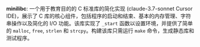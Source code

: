 **minilibc**: 一个用于教育目的的 C 标准库的简化实现 (claude-3.7-sonnet Cursor IDE)，展示了 C 库的核心组件，包括程序的启动和结束、基本的内存管理、字符串操作以及简化的 I/O 功能。该库实现了 `_start` 函数以设置环境，并提供了简单的 `malloc`, `free`, `strlen` 和 `strcpy`。构建该库只需运行 `make` 命令，生成静态库和测试程序。
